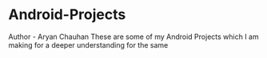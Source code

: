 # Android-Projects
Author - Aryan Chauhan
These are some of my Android Projects which I am making for a deeper understanding for the same
